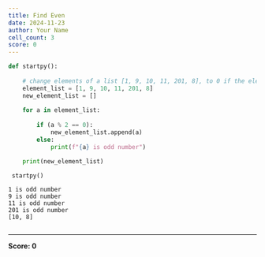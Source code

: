 ```yaml
---
title: Find Even
date: 2024-11-23
author: Your Name
cell_count: 3
score: 0
---
```


```python
def startpy():
    
    # change elements of a list [1, 9, 10, 11, 201, 8], to 0 if the element exceeds 20.
    element_list = [1, 9, 10, 11, 201, 8]
    new_element_list = []
    
    for a in element_list:
        
        if (a % 2 == 0):
            new_element_list.append(a)
        else:
            print(f"{a} is odd number")

    print(new_element_list)
```


```python
 startpy()
```

    1 is odd number
    9 is odd number
    11 is odd number
    201 is odd number
    [10, 8]



```python

```


---
**Score: 0**
